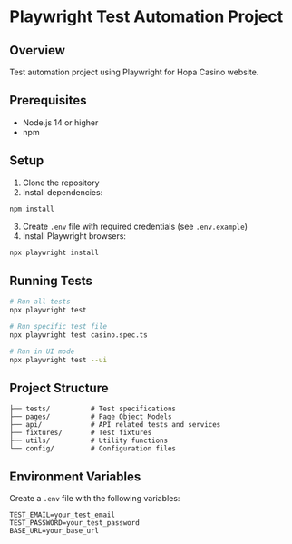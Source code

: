 # Playwright Test Automation Project

## Overview

Test automation project using Playwright for Hopa Casino website.

## Prerequisites

- Node.js 14 or higher
- npm

## Setup

1. Clone the repository
2. Install dependencies:

```bash
npm install
```

3. Create `.env` file with required credentials (see `.env.example`)
4. Install Playwright browsers:

```bash
npx playwright install
```

## Running Tests

```bash
# Run all tests
npx playwright test

# Run specific test file
npx playwright test casino.spec.ts

# Run in UI mode
npx playwright test --ui
```

## Project Structure

```
├── tests/          # Test specifications
├── pages/          # Page Object Models
├── api/            # API related tests and services
├── fixtures/       # Test fixtures
├── utils/          # Utility functions
└── config/         # Configuration files
```

## Environment Variables

Create a `.env` file with the following variables:

```
TEST_EMAIL=your_test_email
TEST_PASSWORD=your_test_password
BASE_URL=your_base_url
```
